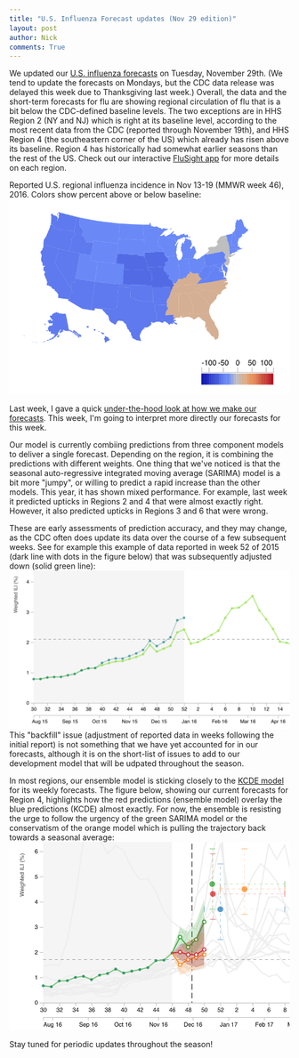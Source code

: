 ```yaml
---
title: "U.S. Influenza Forecast updates (Nov 29 edition)"
layout: post
author: Nick
comments: True
---
```


We updated our [U.S. influenza forecasts](https://reichlab.github.io/flusight/) on Tuesday, November 29th. (We tend to update the forecasts on Mondays, but the CDC data release was delayed this week due to Thanksgiving last week.) Overall, the data and the short-term forecasts for flu are showing regional circulation of flu that is a bit below the CDC-defined baseline levels. The two exceptions are in HHS Region 2 (NY and NJ) which is right at its baseline level, according to the most recent data from the CDC (reported through November 19th), and HHS Region 4 (the southeastern corner of the US) which already has risen above its baseline. Region 4 has historically had somewhat earlier seasons than the rest of the US. Check out our interactive [FluSight app](https://reichlab.github.io/flusight/) for more details on each region.

Reported U.S. regional influenza incidence in Nov 13-19 (MMWR week 46), 2016. Colors show percent above or below baseline:
<a href="https://reichlab.github.io/flusight/">
    <img class="img-responsive" width="700" src="/images/blog/20161130-us-flu-map.png">
</a>

<!--more-->

Last week, I gave a quick [under-the-hood look at how we make our forecasts](https://reichlab.github.io/2016/11/23/introducing-flusight.html). This week, I'm going to interpret more directly our forecasts for this week.

Our model is currently combiing predictions from three component models to deliver a single forecast. Depending on the region, it is combining the predictions with different weights. One thing that we've noticed is that the seasonal auto-regressive integrated moving average (SARIMA) model is a bit more "jumpy", or willing to predict a rapid increase than the other models. This year, it has shown mixed performance. For example, last week it predicted upticks in Regions 2 and 4 that were almost exactly right. However, it also predicted upticks in Regions 3 and 6 that were wrong. 

These are early assessments of prediction accuracy, and they may change, as the CDC often does update its data over the course of a few subsequent weeks. See for example this example of data reported in week 52 of 2015 (dark line with dots in the figure below) that was subsequently adjusted down (solid green line):
<a href="https://reichlab.github.io/flusight/">
    <img class="img-responsive" width="700" src="/images/blog/20161130-backfill-issue.png">
</a>
This "backfill" issue (adjustment of reported data in weeks following the initial report) is not something that we have yet accounted for in our forecasts, although it is on the short-list of issues to add to our development model that will be udpated throughout the season.

In most regions, our ensemble model is sticking closely to the [KCDE model](https://github.com/reichlab/article-disease-pred-with-kcde/raw/master/inst/article/infectious-disease-prediction-with-kcde.pdf) for its weekly forecasts. The figure below, showing our current forecasts for Region 4, highlights how the red predictions (ensemble model) overlay the blue predictions (KCDE) almost exactly. For now, the ensemble is resisting the urge to follow the urgency of the green SARIMA model or the conservatism of the orange model which is pulling the trajectory back towards a seasonal average:
<a href="https://reichlab.github.io/flusight/">
    <img class="img-responsive" width="700" src="/images/blog/20161130-region4-forecast.png">
</a>

Stay tuned for periodic updates throughout the season!
